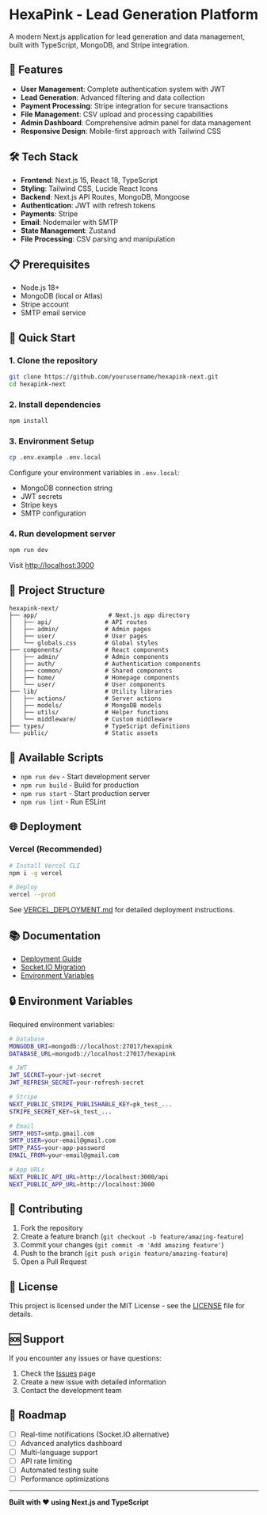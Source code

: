 # HexaPink - Lead Generation Platform

A modern Next.js application for lead generation and data management, built with TypeScript, MongoDB, and Stripe integration.

## 🚀 Features

- **User Management**: Complete authentication system with JWT
- **Lead Generation**: Advanced filtering and data collection
- **Payment Processing**: Stripe integration for secure transactions
- **File Management**: CSV upload and processing capabilities
- **Admin Dashboard**: Comprehensive admin panel for data management
- **Responsive Design**: Mobile-first approach with Tailwind CSS

## 🛠️ Tech Stack

- **Frontend**: Next.js 15, React 18, TypeScript
- **Styling**: Tailwind CSS, Lucide React Icons
- **Backend**: Next.js API Routes, MongoDB, Mongoose
- **Authentication**: JWT with refresh tokens
- **Payments**: Stripe
- **Email**: Nodemailer with SMTP
- **State Management**: Zustand
- **File Processing**: CSV parsing and manipulation

## 📋 Prerequisites

- Node.js 18+ 
- MongoDB (local or Atlas)
- Stripe account
- SMTP email service

## 🚀 Quick Start

### 1. Clone the repository
```bash
git clone https://github.com/yourusername/hexapink-next.git
cd hexapink-next
```

### 2. Install dependencies
```bash
npm install
```

### 3. Environment Setup
```bash
cp .env.example .env.local
```

Configure your environment variables in `.env.local`:
- MongoDB connection string
- JWT secrets
- Stripe keys
- SMTP configuration

### 4. Run development server
```bash
npm run dev
```

Visit [http://localhost:3000](http://localhost:3000)

## 📁 Project Structure

```
hexapink-next/
├── app/                    # Next.js app directory
│   ├── api/               # API routes
│   ├── admin/             # Admin pages
│   ├── user/              # User pages
│   └── globals.css        # Global styles
├── components/            # React components
│   ├── admin/             # Admin components
│   ├── auth/              # Authentication components
│   ├── common/            # Shared components
│   ├── home/              # Homepage components
│   └── user/              # User components
├── lib/                   # Utility libraries
│   ├── actions/           # Server actions
│   ├── models/            # MongoDB models
│   ├── utils/             # Helper functions
│   └── middleware/        # Custom middleware
├── types/                 # TypeScript definitions
└── public/                # Static assets
```

## 🔧 Available Scripts

- `npm run dev` - Start development server
- `npm run build` - Build for production
- `npm run start` - Start production server
- `npm run lint` - Run ESLint

## 🌐 Deployment

### Vercel (Recommended)
```bash
# Install Vercel CLI
npm i -g vercel

# Deploy
vercel --prod
```

See [VERCEL_DEPLOYMENT.md](./VERCEL_DEPLOYMENT.md) for detailed deployment instructions.

## 📚 Documentation

- [Deployment Guide](./VERCEL_DEPLOYMENT.md)
- [Socket.IO Migration](./SOCKET_IO_MIGRATION.md)
- [Environment Variables](./.env.example)

## 🔒 Environment Variables

Required environment variables:

```bash
# Database
MONGODB_URI=mongodb://localhost:27017/hexapink
DATABASE_URL=mongodb://localhost:27017/hexapink

# JWT
JWT_SECRET=your-jwt-secret
JWT_REFRESH_SECRET=your-refresh-secret

# Stripe
NEXT_PUBLIC_STRIPE_PUBLISHABLE_KEY=pk_test_...
STRIPE_SECRET_KEY=sk_test_...

# Email
SMTP_HOST=smtp.gmail.com
SMTP_USER=your-email@gmail.com
SMTP_PASS=your-app-password
EMAIL_FROM=your-email@gmail.com

# App URLs
NEXT_PUBLIC_API_URL=http://localhost:3000/api
NEXT_PUBLIC_APP_URL=http://localhost:3000
```

## 🤝 Contributing

1. Fork the repository
2. Create a feature branch (`git checkout -b feature/amazing-feature`)
3. Commit your changes (`git commit -m 'Add amazing feature'`)
4. Push to the branch (`git push origin feature/amazing-feature`)
5. Open a Pull Request

## 📄 License

This project is licensed under the MIT License - see the [LICENSE](LICENSE) file for details.

## 🆘 Support

If you encounter any issues or have questions:

1. Check the [Issues](https://github.com/yourusername/hexapink-next/issues) page
2. Create a new issue with detailed information
3. Contact the development team

## 🎯 Roadmap

- [ ] Real-time notifications (Socket.IO alternative)
- [ ] Advanced analytics dashboard
- [ ] Multi-language support
- [ ] API rate limiting
- [ ] Automated testing suite
- [ ] Performance optimizations

---

**Built with ❤️ using Next.js and TypeScript**